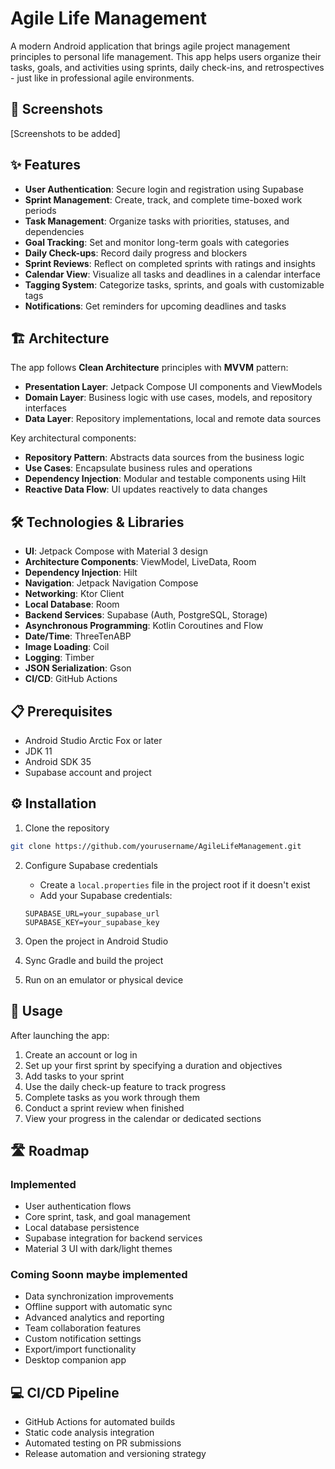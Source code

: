 # Agile Life Management

A modern Android application that brings agile project management principles to personal life management. This app helps users organize their tasks, goals, and activities using sprints, daily check-ins, and retrospectives - just like in professional agile environments.

## 📱 Screenshots

[Screenshots to be added]

## ✨ Features

- **User Authentication**: Secure login and registration using Supabase
- **Sprint Management**: Create, track, and complete time-boxed work periods
- **Task Management**: Organize tasks with priorities, statuses, and dependencies
- **Goal Tracking**: Set and monitor long-term goals with categories
- **Daily Check-ups**: Record daily progress and blockers
- **Sprint Reviews**: Reflect on completed sprints with ratings and insights
- **Calendar View**: Visualize all tasks and deadlines in a calendar interface
- **Tagging System**: Categorize tasks, sprints, and goals with customizable tags
- **Notifications**: Get reminders for upcoming deadlines and tasks

## 🏗️ Architecture

The app follows **Clean Architecture** principles with **MVVM** pattern:

- **Presentation Layer**: Jetpack Compose UI components and ViewModels
- **Domain Layer**: Business logic with use cases, models, and repository interfaces
- **Data Layer**: Repository implementations, local and remote data sources

Key architectural components:
- **Repository Pattern**: Abstracts data sources from the business logic
- **Use Cases**: Encapsulate business rules and operations
- **Dependency Injection**: Modular and testable components using Hilt
- **Reactive Data Flow**: UI updates reactively to data changes

## 🛠️ Technologies & Libraries

- **UI**: Jetpack Compose with Material 3 design
- **Architecture Components**: ViewModel, LiveData, Room
- **Dependency Injection**: Hilt
- **Navigation**: Jetpack Navigation Compose
- **Networking**: Ktor Client
- **Local Database**: Room
- **Backend Services**: Supabase (Auth, PostgreSQL, Storage)
- **Asynchronous Programming**: Kotlin Coroutines and Flow
- **Date/Time**: ThreeTenABP
- **Image Loading**: Coil
- **Logging**: Timber
- **JSON Serialization**: Gson
- **CI/CD**: GitHub Actions

## 📋 Prerequisites

- Android Studio Arctic Fox or later
- JDK 11
- Android SDK 35
- Supabase account and project

## ⚙️ Installation

1. Clone the repository
```bash
git clone https://github.com/yourusername/AgileLifeManagement.git
```

2. Configure Supabase credentials
   - Create a `local.properties` file in the project root if it doesn't exist
   - Add your Supabase credentials:
   ```
   SUPABASE_URL=your_supabase_url
   SUPABASE_KEY=your_supabase_key
   ```

3. Open the project in Android Studio

4. Sync Gradle and build the project

5. Run on an emulator or physical device

## 🚀 Usage

After launching the app:

1. Create an account or log in
2. Set up your first sprint by specifying a duration and objectives
3. Add tasks to your sprint
4. Use the daily check-up feature to track progress
5. Complete tasks as you work through them
6. Conduct a sprint review when finished
7. View your progress in the calendar or dedicated sections

## 🛣️ Roadmap

### Implemented
- User authentication flows
- Core sprint, task, and goal management
- Local database persistence
- Supabase integration for backend services
- Material 3 UI with dark/light themes

### Coming Soonn maybe implemented
- Data synchronization improvements
- Offline support with automatic sync
- Advanced analytics and reporting
- Team collaboration features
- Custom notification settings
- Export/import functionality
- Desktop companion app

## 💻 CI/CD Pipeline
- GitHub Actions for automated builds
- Static code analysis integration
- Automated testing on PR submissions
- Release automation and versioning strategy